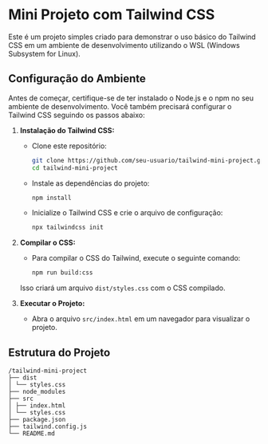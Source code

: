 # Mini Projeto com Tailwind CSS

Este é um projeto simples criado para demonstrar o uso básico do Tailwind CSS em um ambiente de desenvolvimento utilizando o WSL (Windows Subsystem for Linux).

## Configuração do Ambiente

Antes de começar, certifique-se de ter instalado o Node.js e o npm no seu ambiente de desenvolvimento. Você também precisará configurar o Tailwind CSS seguindo os passos abaixo:

1. **Instalação do Tailwind CSS:**
   - Clone este repositório:
     ```bash
     git clone https://github.com/seu-usuario/tailwind-mini-project.git
     cd tailwind-mini-project
     ```

   - Instale as dependências do projeto:
     ```bash
     npm install
     ```

   - Inicialize o Tailwind CSS e crie o arquivo de configuração:
     ```bash
     npx tailwindcss init
     ```

2. **Compilar o CSS:**
   - Para compilar o CSS do Tailwind, execute o seguinte comando:
     ```bash
     npm run build:css
     ```

   Isso criará um arquivo `dist/styles.css` com o CSS compilado.

3. **Executar o Projeto:**
   - Abra o arquivo `src/index.html` em um navegador para visualizar o projeto.

## Estrutura do Projeto
```
/tailwind-mini-project
├── dist
│ └── styles.css
├── node_modules
├── src
│ ├── index.html
│ └── styles.css
├── package.json
├── tailwind.config.js
└── README.md
```
